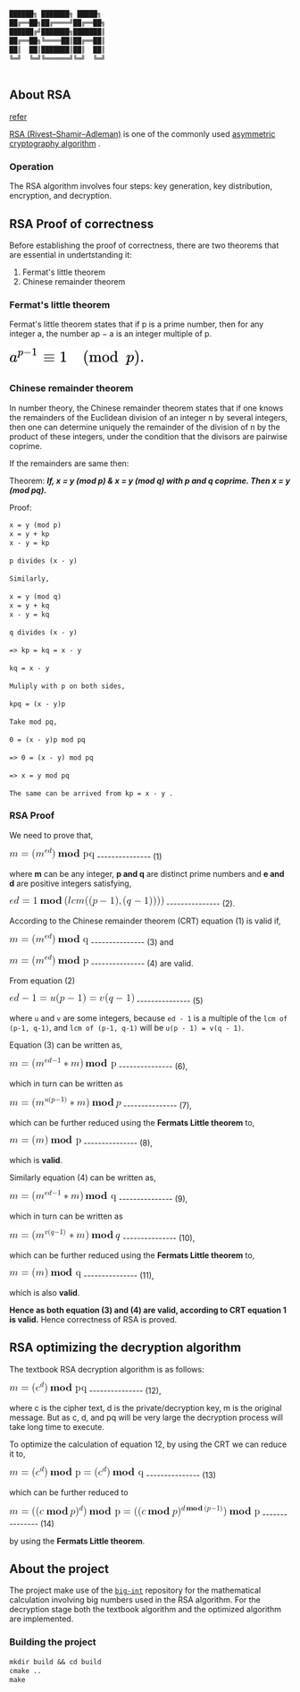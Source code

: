 ```

██████╗ ███████╗ █████╗ 
██╔══██╗██╔════╝██╔══██╗
██████╔╝███████╗███████║
██╔══██╗╚════██║██╔══██║
██║  ██║███████║██║  ██║
╚═╝  ╚═╝╚══════╝╚═╝  ╚═╝
                        
```

## About RSA

[refer](https://en.wikipedia.org/wiki/RSA_(cryptosystem))

[RSA (Rivest–Shamir–Adleman)](https://en.wikipedia.org/wiki/RSA_(cryptosystem)) is one of the commonly used  [asymmetric cryptography algorithm](https://en.wikipedia.org/wiki/Public-key_cryptography) . 

### Operation

The RSA algorithm involves four steps: key generation, key distribution, encryption, and decryption.

## RSA Proof of correctness

Before establishing the proof of correctness, there are two theorems that are essential in undertstanding it:

1. Fermat's little theorem
2. Chinese remainder theorem

### Fermat's little theorem

Fermat's little theorem states that if p is a prime number, then for any integer a, the number ap − a is an integer multiple of p.

![fermats](https://github.com/tony-josi/rsa/blob/master/res/readme_images/rsa_00.svg)

### Chinese remainder theorem

In number theory, the Chinese remainder theorem states that if one knows the remainders of the Euclidean division of an integer n by several integers, then one can determine uniquely the remainder of the division of n by the product of these integers, under the condition that the divisors are pairwise coprime.

If the remainders are same then:

Theorem: ***If, x = y (mod p) &  x = y (mod q) with p and q coprime. Then x = y (mod pq).***

Proof: 
```
x = y (mod p)
x = y + kp
x - y = kp

p divides (x - y)

Similarly,

x = y (mod q)
x = y + kq
x - y = kq

q divides (x - y)

=> kp = kq = x - y

kq = x - y

Muliply with p on both sides,

kpq = (x - y)p

Take mod pq,

0 = (x - y)p mod pq

=> 0 = (x - y) mod pq

=> x = y mod pq

The same can be arrived from kp = x - y .

```

### RSA Proof

We need to prove that,

![rsa](https://github.com/tony-josi/rsa/blob/master/res/readme_images/rsa_02.gif) --------------- (1) 

where **m** can be any integer, **p and q** are distinct prime numbers and **e and d** are positive integers satisfying,

![rsa](https://github.com/tony-josi/rsa/blob/master/res/readme_images/rsa_05.gif) --------------- (2).

According to the Chinese remainder theorem (CRT) equation (1) is valid if, 

![rsa](https://github.com/tony-josi/rsa/blob/master/res/readme_images/rsa_03.gif) --------------- (3) and 

![rsa](https://github.com/tony-josi/rsa/blob/master/res/readme_images/rsa_04.gif) --------------- (4) are valid.

From equation (2) 

![rsa](https://github.com/tony-josi/rsa/blob/master/res/readme_images/rsa_06.gif) --------------- (5) 

where `u` and `v` are some integers, because `ed - 1` is a multiple of the `lcm of (p-1, q-1)`, and `lcm of (p-1, q-1)` will be `u(p - 1) = v(q - 1)`.

Equation (3) can be written as, 

![rsa](https://github.com/tony-josi/rsa/blob/master/res/readme_images/rsa_07.gif) --------------- (6), 

which in turn can be written as 

![rsa](https://github.com/tony-josi/rsa/blob/master/res/readme_images/rsa_08.gif) --------------- (7), 

which can be further reduced using the **Fermats Little theorem** to, 

![rsa](https://github.com/tony-josi/rsa/blob/master/res/readme_images/rsa_09.gif) --------------- (8), 

which is **valid**.

Similarly equation (4) can be written as, 

![rsa](https://github.com/tony-josi/rsa/blob/master/res/readme_images/rsa_10.gif) --------------- (9), 

which in turn can be written as 

![rsa](https://github.com/tony-josi/rsa/blob/master/res/readme_images/rsa_11.gif) --------------- (10), 

which can be further reduced using the **Fermats Little theorem** to, 

![rsa](https://github.com/tony-josi/rsa/blob/master/res/readme_images/rsa_12.gif) --------------- (11), 

which is also **valid**.

**Hence as both equation (3) and (4) are valid, according to CRT equation 1 is valid.** Hence correctness of RSA is proved.

## RSA optimizing the decryption algorithm

The textbook RSA decryption algorithm is as follows:

![rsa](https://github.com/tony-josi/rsa/blob/master/res/readme_images/rsa_13.gif) --------------- (12),

where c is the cipher text, d is the private/decryption key, m is the original message. But as c, d, and pq will be very large the decryption process will take long time to execute.

To optimize the calculation of equation 12, by using the CRT we can reduce it to, 

![rsa](https://github.com/tony-josi/rsa/blob/master/res/readme_images/rsa_14.gif) --------------- (13) 

which can be further reduced to 

![rsa](https://github.com/tony-josi/rsa/blob/master/res/readme_images/rsa_15.gif) --------------- (14) 

by using the **Fermats Little theorem**.

## About the project

The project make use of the [`big-int`](https://github.com/tony-josi/big_int) repository for the mathematical calculation involving big numbers used in the RSA algorithm. For the decryption stage both the textbook algorithm and the optimized algorithm are implemented.

### Building the project

```
mkdir build && cd build
cmake ..
make
```